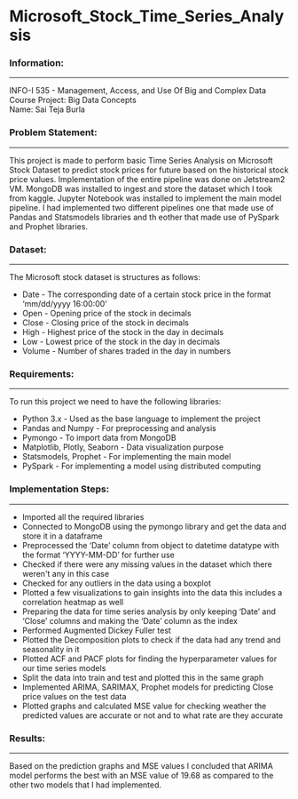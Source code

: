 # Microsoft_Stock_Time_Series_Analysis

### Information:
----------------

INFO-I 535 - Management, Access, and Use Of Big and Complex Data<br>
Course Project: Big Data Concepts<br>
Name: Sai Teja Burla

### Problem Statement:
----------------------

This project is made to perform basic Time Series Analysis on Microsoft Stock Dataset to predict stock prices for future based on the historical stock price values. Implementation of the entire pipeline was done on Jetstream2 VM. MongoDB was installed to ingest and store the dataset which I took from kaggle. Jupyter Notebook was installed to implement the main model pipeline. I had implemented two different pipelines one that made use of Pandas and Statsmodels libraries and th eother that made use of PySpark and Prophet libraries.

### Dataset:
------------

The Microsoft stock dataset is structures as follows:
- Date - The corresponding date of a certain stock price in the format ‘mm/dd/yyyy 16:00:00’
- Open - Opening price of the stock in decimals
- Close - Closing price of the stock in decimals
- High - Highest price of the stock in the day in decimals
- Low - Lowest price of the stock in the day in decimals
- Volume - Number of shares traded in the day in numbers

### Requirements:
-----------------

To run this project we need to have the following libraries:
- Python 3.x - Used as the base language to implement the project
- Pandas and Numpy - For preprocessing and analysis
- Pymongo - To import data from MongoDB
- Matplotlib, Plotly, Seaborn - Data visualization purpose
- Statsmodels, Prophet - For implementing the main model
- PySpark - For implementing a model using distributed computing

### Implementation Steps:
-------------------------

- Imported all the required libraries
- Connected to MongoDB using the pymongo library and get the data and store it in a dataframe
- Preprocessed the ‘Date’ column from object to datetime datatype with the format ‘YYYY-MM-DD’ for further use
- Checked if there were any missing values in the dataset which there weren't any in this case
- Checked for any outliers in the data using a boxplot 
- Plotted a few visualizations to gain insights into the data this includes a correlation heatmap as well
- Preparing the data for time series analysis by only keeping ‘Date’ and ‘Close’ columns and making the ‘Date’ column as the index
- Performed Augmented Dickey Fuller test 
- Plotted the Decomposition plots to check if the data had any trend and seasonality in it
- Plotted ACF and PACF plots for finding the hyperparameter values for our time series models
- Split the data into train and test and plotted this in the same graph
- Implemented ARIMA, SARIMAX, Prophet models for predicting Close price values on the test data
- Plotted graphs and calculated MSE value for checking weather the predicted values are accurate or not and to what rate are they accurate

### Results:
------------

Based on the prediction graphs and MSE values I concluded that ARIMA model performs the best with an MSE value of 19.68 as compared to the other two models that I had implemented.


